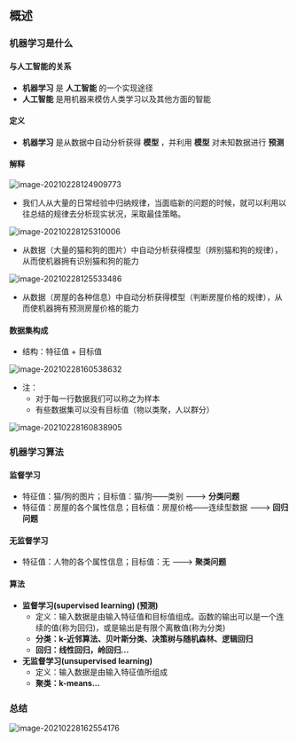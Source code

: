 ## 概述

### 机器学习是什么

#### 与人工智能的关系

- **机器学习** 是 **人工智能** 的一个实现途径
- **人工智能** 是用机器来模仿人类学习以及其他方面的智能



#### 定义

- **机器学习** 是从数据中自动分析获得 **模型** ，并利用 **模型** 对未知数据进行 **预测** 



#### 解释

![image-20210228124909773](https://img2020.cnblogs.com/blog/2213660/202102/2213660-20210228124910046-1297446753.png)

- 我们人从大量的日常经验中归纳规律，当面临新的问题的时候，就可以利用以往总结的规律去分析现实状况，采取最佳策略。

![image-20210228125310006](https://img2020.cnblogs.com/blog/2213660/202102/2213660-20210228125310031-1780943948.png)

- 从数据（大量的猫和狗的图片）中自动分析获得模型（辨别猫和狗的规律），从而使机器拥有识别猫和狗的能力

![image-20210228125533486](https://img2020.cnblogs.com/blog/2213660/202102/2213660-20210228125533480-1990555095.png)

- 从数据（房屋的各种信息）中自动分析获得模型（判断房屋价格的规律），从而使机器拥有预测房屋价格的能力



#### 数据集构成

- 结构：特征值 + 目标值

![image-20210228160538632](https://img2020.cnblogs.com/blog/2213660/202102/2213660-20210228160538739-401983096.png)

- 注：
    - 对于每一行数据我们可以称之为样本
    - 有些数据集可以没有目标值（物以类聚，人以群分）

![image-20210228160838905](https://img2020.cnblogs.com/blog/2213660/202102/2213660-20210228160839028-1248314288.png)



### 机器学习算法

#### 监督学习

- 特征值：猫/狗的图片；目标值：猫/狗——类别			--->  		**分类问题** 
- 特征值：房屋的各个属性信息；目标值：房屋价格——连续型数据				--->          **回归问题** 

#### 无监督学习

- 特征值：人物的各个属性信息；目标值：无				---> 			**聚类问题**

#### 算法

- **监督学习(supervised learning)  (预测)** 
    - 定义：输入数据是由输入特征值和目标值组成。函数的输出可以是一个连续的值(称为回归)，或是输出是有限个离散值(称为分类)
    - **分类：k-近邻算法、贝叶斯分类、决策树与随机森林、逻辑回归** 
    - **回归：线性回归，岭回归...** 
- **无监督学习(unsupervised learning)** 
    - 定义：输入数据是由输入特征值所组成
    - **聚类：k-means...** 



### 总结

![image-20210228162554176](https://img2020.cnblogs.com/blog/2213660/202102/2213660-20210228162554414-1507788088.png)